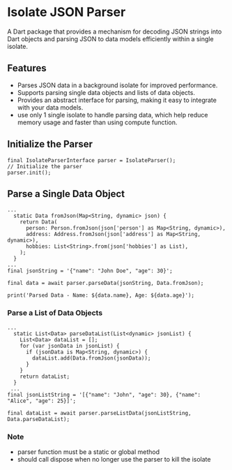 # Isolate JSON Parser

A Dart package that provides a mechanism for decoding JSON strings into Dart objects and parsing JSON to data models efficiently within a single isolate.

## Features

- Parses JSON data in a background isolate for improved performance.
- Supports parsing single data objects and lists of data objects.
- Provides an abstract interface for parsing, making it easy to integrate with your data models.
- use only 1 single isolate to handle parsing data, which help reduce memory usage and faster than
  using compute function.

## Initialize the Parser

```
final IsolateParserInterface parser = IsolateParser();
// Initialize the parser
parser.init();
```

## Parse a Single Data Object
```
...
  static Data fromJson(Map<String, dynamic> json) {
    return Data(
      person: Person.fromJson(json['person'] as Map<String, dynamic>),
      address: Address.fromJson(json['address'] as Map<String, dynamic>),
      hobbies: List<String>.from(json['hobbies'] as List),
    );
  }
...
final jsonString = '{"name": "John Doe", "age": 30}';

final data = await parser.parseData(jsonString, Data.fromJson);

print('Parsed Data - Name: ${data.name}, Age: ${data.age}');
```

### Parse a List of Data Objects
```
...
  static List<Data> parseDataList(List<dynamic> jsonList) {
    List<Data> dataList = [];
    for (var jsonData in jsonList) {
      if (jsonData is Map<String, dynamic>) {
        dataList.add(Data.fromJson(jsonData));
      }
    }
    return dataList;
  }
 ...
final jsonListString = '[{"name": "John", "age": 30}, {"name": "Alice", "age": 25}]';

final dataList = await parser.parseListData(jsonListString, Data.parseDataList);
```

### Note

- parser function must be a static or global method
- should call dispose when no longer use the parser to kill the isolate